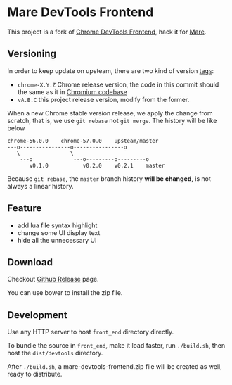 Mare DevTools Frontend
======================

This project is a fork of [Chrome DevTools Frontend][cdf], hack it for [Mare][mare].

[cdf]: https://github.com/ChromeDevTools/devtools-frontend
[mare]: https://github.com/muzuiget/mare

Versioning
----------

In order to keep update on upsteam, there are two kind of version [tags][tags]:

* `chrome-X.Y.Z` Chrome release version, the code in this commit should the same as it in [Chromium codebase][codebase]
* `vA.B.C` this project release version, modify from the former.

When a new Chrome stable version release, we apply the change from scratch, that is, we use `git rebase` not `git merge`. The history will be like below

```
chrome-56.0.0    chrome-57.0.0    upsteam/master
---o----------------o----------------o
   \                \
    ---o             ---o---------o---------o
       v0.1.0           v0.2.0    v0.2.1    master
```

Because `git rebase`, the `master` branch history **will be changed**, is not always a linear history.

[tags]: https://github.com/muzuiget/mare-devtools-frontend/tags
[codebase]: https://chromium.googlesource.com/chromium/src/+refs

Feature
-------

* add lua file syntax highlight
* change some UI display text
* hide all the unnecessary UI

Download
--------

Checkout [Github Release](https://github.com/ChromeDevTools/devtools-frontend/releases) page.

You can use bower to install the zip file.

Development
-----------

Use any HTTP server to host `front_end` directory directly.

To bundle the source in `front_end`, make it load faster, run `./build.sh`, then host the `dist/devtools` directory.

After `./build.sh`, a mare-devtools-frontend.zip file will be created as well, ready to distribute.
